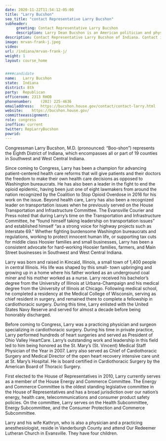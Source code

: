 ```yaml
---
date: 2020-11-22T11:54:12-05:00
title: "Larry Bucshon"
seo_title: "contact Representative Larry Bucshon"
subheader:
     greeting: Contact Representative Larry Bucshon 
     description: Larry Dean Bucshon is an American politician and physician who has been the U.S. Representative for Indiana's 8th congressional district since 2011. He is a member of the Republican Party.
description: Contact Representative Larry Bucshon of Indiana. Contact information for Larry Bucshon includes email address, phone number, and mailing address.
image: mrvan-frank-j.jpeg
video: 
url: /indiana/mrvan-frank-j/
weight: 1
layout: course_home


####candidate
name:	Larry Bucshon
state:	Indiana
district: 8th
party:	Republican
officeroom:	2313 RHOB
phonenumber:	(202) 225-4636
emailaddress:	https://bucshon.house.gov/contact/contact-larry.html
website:	https://bucshon.house.gov/
committeeassignment: 
role: congress
inoffice: current
twitter: RepLarryBucshon
powrid: 
---
```


Congressman Larry Bucshon, M.D. (pronounced: “Boo-shon”) represents the Eighth District of Indiana, which encompasses all or part of 19 counties in Southwest and West Central Indiana. 

Since coming to Congress, Larry has been a champion for advancing patient-centered health care reforms that will give patients and their doctors the freedom to make their own health care decisions as opposed to Washington bureaucrats. He has also been a leader in the fight to end the opioid epidemic, having been just one of eight lawmakers from around the nation recognized by the Coalition to Stop Opioid Overdose in 2016 for his work on the issue.  Beyond health care, Larry has also been a recognized leader on transportation issues when he previously served on the House Transportation and Infrastructure Committee.  The Evansville Courier and Press noted that during Larry’s time on the Transportation and Infrastructure Committee, he “found himself taking leadership on transportation issues” and established himself “as a strong voice for highway projects such as Interstate 69.”  Whether fighting burdensome Washington bureaucrats and regulations, working to protect innocent human life, or supporting tax cuts for middle class Hoosier families and small businesses, Larry has been a consistent advocate for hard-working Hoosier families, farmers, and Main Street businesses in Southwest and West Central Indiana.

Larry was born and raised in Kincaid, Illinois, a small town of 1,400 people in central Illinois. His life was shaped by this small- town upbringing and growing up in a home where his father worked as an underground coal miner and his mother worked as a nurse.  Larry received his bachelor’s degree from the University of Illinois at Urbana-Champaign and his medical degree from the University of Illinois at Chicago.  Following medical school, he completed a residency at the Medical College of Wisconsin, serving as chief resident in surgery, and remained there to complete a fellowship in cardiothoracic surgery. During this time, Larry enlisted with the United States Navy Reserve and served for almost a decade before being honorably discharged.

Before coming to Congress, Larry was a practicing physician and surgeon specializing in cardiothoracic surgery.  During his time in private practice, Larry performed hundreds of heart surgeries and served as President of Ohio Valley HeartCare. Larry’s outstanding work and leadership in this field led to him being honored as the St. Mary’s (St. Vincent) Medical Staff Physician of the Year in 2007. Larry also served as Chief of Cardiothoracic Surgery and Medical Director of the open heart recovery intensive care unit at St. Mary’s Hospital. He is board certified in Cardiothoracic Surgery by the American Board of Thoracic Surgery.

First elected to the House of Representatives in 2010, Larry currently serves as a member of the House Energy and Commerce Committee.  The Energy and Commerce Committee is the oldest standing legislative committee in the House of Representatives and has a broad jurisdiction over our nation’s energy, health care, telecommunications and consumer product safety policies.  On the committee, Larry serves on the Health Subcommittee, Energy Subcommittee, and the Consumer Protection and Commerce Subcommittee.

Larry and his wife Kathryn, who is also a physician and a practicing anesthesiologist, reside in Vanderburgh County and attend Our Redeemer Lutheran Church in Evansville. They have four children. 